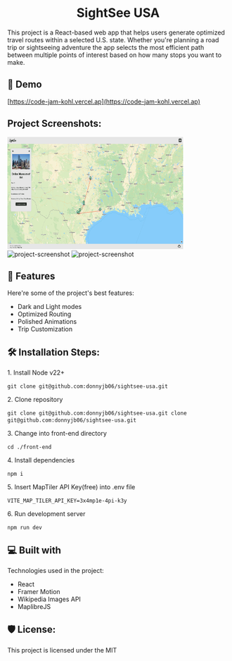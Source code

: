 <h1 align="center" id="title">SightSee USA</h1>

<p id="description">This project is a React-based web app that helps users generate optimized travel routes within a selected U.S. state. Whether you're planning a road trip or sightseeing adventure the app selects the most efficient path between multiple points of interest based on how many stops you want to make.</p>

<h2>🚀 Demo</h2>

[https://code-jam-kohl.vercel.ap](https://code-jam-kohl.vercel.ap)

<h2>Project Screenshots:</h2>

<img src="./preview-desktop.png" alt="project-screenshot" width="400" height="255/">

<img src="./preview-mobile-no-modal.jpeg" alt="project-screenshot" width="255" height="400/">

<img src="./preview-mobile-modal.jpeg" alt="project-screenshot" width="255" height="400/">

  
  
<h2>🧐 Features</h2>

Here're some of the project's best features:

*   Dark and Light modes
*   Optimized Routing
*   Polished Animations
*   Trip Customization

<h2>🛠️ Installation Steps:</h2>

<p>1. Install Node v22+</p>

```
git clone git@github.com:donnyjb06/sightsee-usa.git
```

<p>2. Clone repository</p>

```
git clone git@github.com:donnyjb06/sightsee-usa.git clone git@github.com:donnyjb06/sightsee-usa.git
```

<p>3. Change into front-end directory</p>

```
cd ./front-end
```

<p>4. Install dependencies</p>

```
npm i
```

<p>5. Insert MapTiler API Key(free) into .env file</p>

```
VITE_MAP_TILER_API_KEY=3x4mp1e-4pi-k3y
```

<p>6. Run development server</p>

```
npm run dev
```

  
  
<h2>💻 Built with</h2>

Technologies used in the project:

*   React
*   Framer Motion
*   Wikipedia Images API
*   MaplibreJS

<h2>🛡️ License:</h2>

This project is licensed under the MIT